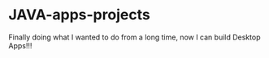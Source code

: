 # JAVA-apps-projects
Finally doing what I wanted to do from a long time, now I can build Desktop Apps!!!